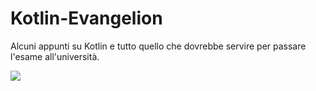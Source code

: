 # Kotlin-Evangelion
Alcuni appunti su Kotlin e tutto quello che dovrebbe servire per passare l'esame all'università.

![](https://roadmap.sh/roadmaps/android/roadmap.svg)
